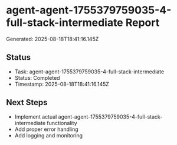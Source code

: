 # agent-agent-1755379759035-4-full-stack-intermediate Report

Generated: 2025-08-18T18:41:16.145Z

## Status
- Task: agent-agent-1755379759035-4-full-stack-intermediate
- Status: Completed
- Timestamp: 2025-08-18T18:41:16.145Z

## Next Steps
- Implement actual agent-agent-1755379759035-4-full-stack-intermediate functionality
- Add proper error handling
- Add logging and monitoring
